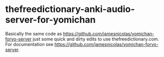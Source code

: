 # thefreedictionary-anki-audio-server-for-yomichan

Basically the same code as https://github.com/jamesnicolas/yomichan-forvo-server just some quick and dirty edits to use thefreedictionary.com.
For documentation see https://github.com/jamesnicolas/yomichan-forvo-server.
